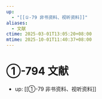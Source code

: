 ```yaml
---
up:
  - "[[①-79 非书资料、视听资料]]"
aliases:
  - 文献
ctime: 2025-03-01T13:05:20+08:00
mtime: 2025-10-01T11:40:37+08:00
---
```


# ①-794 文献

- up: [[①-79 非书资料、视听资料]]
